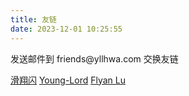 ```yaml
---
title: 友链
date: 2023-12-01 10:25:55
---
```


<p>发送邮件到 friends@yllhwa.com 交换友链</p>

[滑翔闪](https://blog.huaxiangshan.com/)
[Young-Lord](https://young-lord.github.io/)
[Flyan Lu](https://fanlumaster.github.io/)

